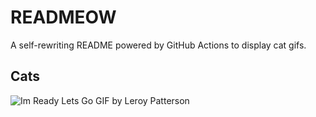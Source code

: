 # READMEOW

A self-rewriting README powered by GitHub Actions to display cat gifs.

## Cats

![Im Ready Lets Go GIF by Leroy Patterson](https://media3.giphy.com/media/CjmvTCZf2U3p09Cn0h/200.gif?cid=9acd02da0eweqhp5hyy10zgz77d8r4pdp9so70584g0b1owy&ep=v1_gifs_search&rid=200.gif&ct=g)
